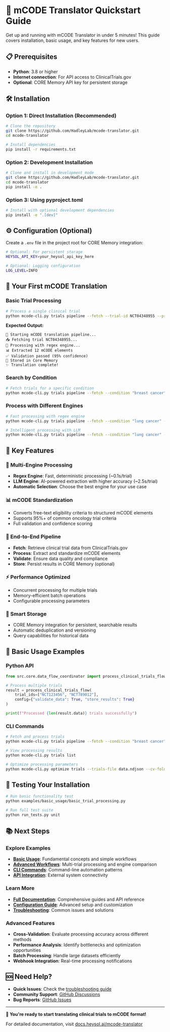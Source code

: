 # 🚀 mCODE Translator Quickstart Guide

Get up and running with mCODE Translator in under 5 minutes! This guide covers installation, basic usage, and key features for new users.

## 📋 Prerequisites

- **Python**: 3.8 or higher
- **Internet connection**: For API access to ClinicalTrials.gov
- **Optional**: CORE Memory API key for persistent storage

## 🛠️ Installation

### Option 1: Direct Installation (Recommended)

```bash
# Clone the repository
git clone https://github.com/HadleyLab/mcode-translator.git
cd mcode-translator

# Install dependencies
pip install -r requirements.txt
```

### Option 2: Development Installation

```bash
# Clone and install in development mode
git clone https://github.com/HadleyLab/mcode-translator.git
cd mcode-translator
pip install -e .
```

### Option 3: Using pyproject.toml

```bash
# Install with optional development dependencies
pip install -e ".[dev]"
```

## ⚙️ Configuration (Optional)

Create a `.env` file in the project root for CORE Memory integration:

```bash
# Optional: For persistent storage
HEYSOL_API_KEY=your_heysol_api_key_here

# Optional: Logging configuration
LOG_LEVEL=INFO
```

## 🎯 Your First mCODE Translation

### Basic Trial Processing

```bash
# Process a single clinical trial
python mcode-cli.py trials pipeline --fetch --trial-id NCT04348955 --process --engine regex
```

**Expected Output:**
```
🚀 Starting mCODE translation pipeline...
📥 Fetching trial NCT04348955...
🧪 Processing with regex engine...
📊 Extracted 12 mCODE elements
✅ Validation passed (95% confidence)
🧠 Stored in Core Memory
✨ Translation complete!
```

### Search by Condition

```bash
# Fetch trials for a specific condition
python mcode-cli.py trials pipeline --fetch --condition "breast cancer" --limit 3 --process --engine regex
```

### Process with Different Engines

```bash
# Fast processing with regex engine
python mcode-cli.py trials pipeline --fetch --condition "lung cancer" --limit 3 --process --engine regex

# Intelligent processing with LLM
python mcode-cli.py trials pipeline --fetch --condition "lung cancer" --limit 3 --process --engine llm --model deepseek-coder
```

## 🔑 Key Features

### 🤖 Multi-Engine Processing
- **Regex Engine**: Fast, deterministic processing (~0.1s/trial)
- **LLM Engine**: AI-powered extraction with higher accuracy (~2.5s/trial)
- **Automatic Selection**: Choose the best engine for your use case

### 📊 mCODE Standardization
- Converts free-text eligibility criteria to structured mCODE elements
- Supports 95%+ of common oncology trial criteria
- Full validation and confidence scoring

### 🔄 End-to-End Pipeline
- **Fetch**: Retrieve clinical trial data from ClinicalTrials.gov
- **Process**: Extract and standardize mCODE elements
- **Validate**: Ensure data quality and compliance
- **Store**: Persist results in CORE Memory (optional)

### ⚡ Performance Optimized
- Concurrent processing for multiple trials
- Memory-efficient batch operations
- Configurable processing parameters

### 🧠 Smart Storage
- CORE Memory integration for persistent, searchable results
- Automatic deduplication and versioning
- Query capabilities for historical data

## 📖 Basic Usage Examples

### Python API

```python
from src.core.data_flow_coordinator import process_clinical_trials_flow

# Process multiple trials
result = process_clinical_trials_flow(
    trial_ids=["NCT123456", "NCT789012"],
    config={"validate_data": True, "store_results": True}
)

print(f"Processed {len(result.data)} trials successfully")
```

### CLI Commands

```bash
# Fetch and process trials
python mcode-cli.py trials pipeline --fetch --condition "breast cancer" --limit 5 --process --engine regex

# View processing results
python mcode-cli.py trials list

# Optimize processing parameters
python mcode-cli.py optimize trials --trials-file data.ndjson --cv-folds 3
```

## 🧪 Testing Your Installation

```bash
# Run basic functionality test
python examples/basic_usage/basic_trial_processing.py

# Run full test suite
python run_tests.py unit
```

## 📚 Next Steps

### Explore Examples
- **[Basic Usage](examples/basic_usage/)**: Fundamental concepts and simple workflows
- **[Advanced Workflows](examples/advanced_workflow/)**: Multi-trial processing and engine comparison
- **[CLI Commands](examples/cli_commands/)**: Command-line automation patterns
- **[API Integration](examples/api_integration/)**: External system connectivity

### Learn More
- **[Full Documentation](docs/)**: Comprehensive guides and API reference
- **[Configuration Guide](docs/configuration.md)**: Advanced setup and customization
- **[Troubleshooting](docs/troubleshooting.md)**: Common issues and solutions

### Advanced Features
- **Cross-Validation**: Evaluate processing accuracy across different methods
- **Performance Analysis**: Identify bottlenecks and optimization opportunities
- **Batch Processing**: Handle large datasets efficiently
- **Webhook Integration**: Real-time processing notifications

## 🆘 Need Help?

- **Quick Issues**: Check the [troubleshooting guide](docs/troubleshooting.md)
- **Community Support**: [GitHub Discussions](https://github.com/HadleyLab/mcode-translator/discussions)
- **Bug Reports**: [GitHub Issues](https://github.com/HadleyLab/mcode-translator/issues)

---

**🎉 You're ready to start translating clinical trials to mCODE format!**

For detailed documentation, visit [docs.heysol.ai/mcode-translator](https://docs.heysol.ai/mcode-translator)
